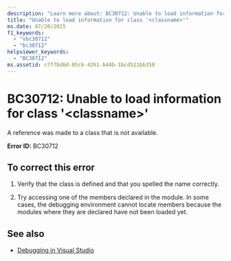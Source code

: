 ```yaml
---
description: "Learn more about: BC30712: Unable to load information for class '<classname>'"
title: "Unable to load information for class '<classname>'"
ms.date: 07/20/2015
f1_keywords:
  - "vbc30712"
  - "bc30712"
helpviewer_keywords:
  - "BC30712"
ms.assetid: c7ffbd6d-05c6-4261-b44b-1bcd521bb350
---
```

# BC30712: Unable to load information for class '\<classname>'

A reference was made to a class that is not available.

 **Error ID:** BC30712

## To correct this error

1. Verify that the class is defined and that you spelled the name correctly.

2. Try accessing one of the members declared in the module. In some cases, the debugging environment cannot locate members because the modules where they are declared have not been loaded yet.

## See also

- [Debugging in Visual Studio](/visualstudio/debugger/debugger-feature-tour)
